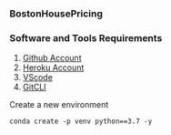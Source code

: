 ### BostonHousePricing

### Software and Tools Requirements

1. [Github Account](https://github.com)
2. [Heroku Account](https://heroku.com)
3. [VScode](https://code.visualstudio.com/)
4. [GitCLI](https://git-scm.com/book/en/v2/Getting-Started-The-Command-Line)

Create a new environment

```
conda create -p venv python==3.7 -y
```